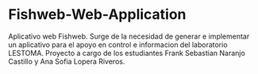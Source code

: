 # Fishweb-Web-Application
Aplicativo web Fishweb. Surge de la necesidad de generar e implementar un aplicativo para el apoyo en control e informacion del laboratorio LESTOMA. Proyecto a cargo de los estudiantes Frank Sebastian Naranjo Castillo y Ana Sofia Lopera Riveros.

